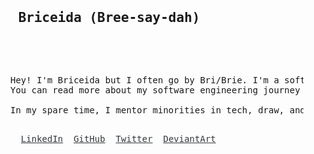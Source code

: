 


<html charset="utf-8" class="gr__localhost"><head> <link type="text/css" href="main.css"> <meta name="msapplication-TileColor" content="#ffffff"> <meta name="theme-color" content="#ffffff"> <meta name="viewport" content="width=device-width"> <link rel="stylesheet" href="https://maxcdn.bootstrapcdn.com/bootstrap/4.2.1/css/bootstrap.min.css" integrity="sha384-GJzZqFGwb1QTTN6wy59ffF1BuGJpLSa9DkKMp0DgiMDm4iYMj70gZWKYbI706tWS" crossorigin="anonymous">  <link href="main.css" rel="stylesheet"></head> 
 <body class="dark-mode vsc-initialized" data-gr-c-s-loaded="true">
  
  
<pre class="tab" style="margin-left: 2.5em;padding: 0 7em 2em 0;border-width: 2px;">
<h2> Briceida (Bree-say-dah)</h2>
  
  <div id="app"><div><div class="navbar card1"></a><div class="mr-auto nav" id="bg"></div></div><section id="aboutme"><div class="row first-section"><div class="col-xs-1 col-md-1"></div><div class="col-xs-9 col-md-5 brd"></div><div class="col-xs-4 col-md-5 text-center"><p>Hey! I'm Briceida but I often go by Bri/Brie. I'm a software developer in San Francisco.
You can read more about my software engineering journey <a href="https://medium.com/engineers-optimizely/from-security-guard-to-backend-engineer-how-the-i-own-it-scholarship-changed-my-life-ebf1d370ffc3"> <i style="color: rgb(101, 23, 184);">here.</i> </a><br><br>In my spare time, I mentor minorities in tech, draw, and paint miniatures.<div class="social-media">  
  <a class="btn btn1" href="https://www.linkedin.com/in/briceida-mariscal/" target="_blank" style="color: rgb(53, 57, 60);">LinkedIn</a>  <a class="btn btn1" href="https://www.github.com/BMariscal/" target="_blank" style="color: rgb(53, 57, 60);">GitHub</a>  <a class="btn btn1" href="https://twitter.com/briceidamars" target="_blank" style="color: rgb(53, 57, 60);">Twitter</a>  <a class="btn btn1" href="https://deviantart.com/bmariscal/" target="_blank" style="color: rgb(53, 57, 60);">DeviantArt</a>
  
 
  </span>

  </div></div></div>
    </pre> 
 
  </body></html>






